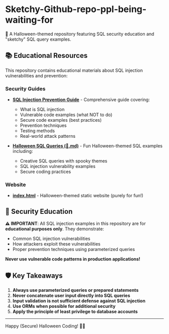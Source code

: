 # Sketchy-Github-repo-ppl-being-waiting-for

🎃 A Halloween-themed repository featuring SQL security education and "sketchy" SQL query examples.

## 📚 Educational Resources

This repository contains educational materials about SQL injection vulnerabilities and prevention:

### Security Guides
- **[SQL Injection Prevention Guide](/public/SQL-Injection-Prevention-Guide.md)** - Comprehensive guide covering:
  - What is SQL injection
  - Vulnerable code examples (what NOT to do)
  - Secure code examples (best practices)
  - Prevention techniques
  - Testing methods
  - Real-world attack patterns

- **[Halloween SQL Queries (🎃.md)](/public/🎃.md)** - Fun Halloween-themed SQL examples including:
  - Creative SQL queries with spooky themes
  - SQL injection vulnerability examples
  - Secure coding practices

### Website
- **[index.html](/index.html)** - Halloween-themed static website (purely for fun!)

## 🔐 Security Education

**⚠️ IMPORTANT**: All SQL injection examples in this repository are for **educational purposes only**. They demonstrate:
- Common SQL injection vulnerabilities
- How attackers exploit these vulnerabilities
- Proper prevention techniques using parameterized queries

**Never use vulnerable code patterns in production applications!**

## 🛡️ Key Takeaways

1. **Always use parameterized queries or prepared statements**
2. **Never concatenate user input directly into SQL queries**
3. **Input validation is not sufficient defense against SQL injection**
4. **Use ORMs when possible for additional security**
5. **Apply the principle of least privilege to database accounts**

---

Happy (Secure) Halloween Coding! 👻🎃
